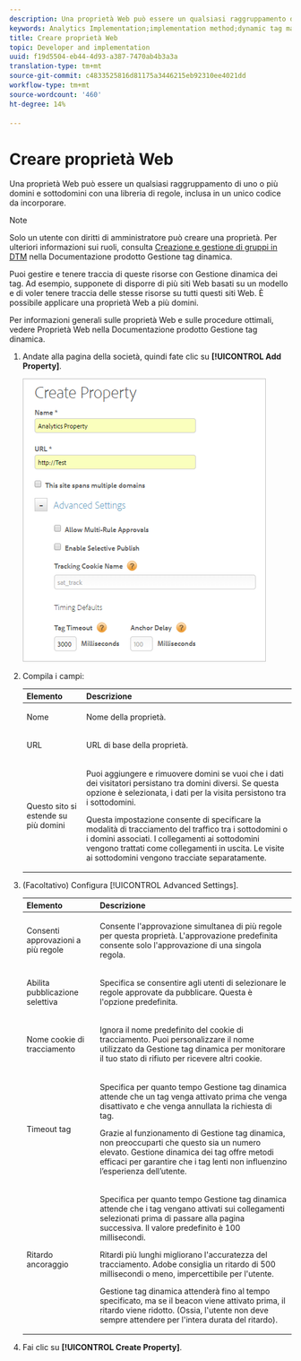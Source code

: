 ```yaml
---
description: Una proprietà Web può essere un qualsiasi raggruppamento di uno o più domini e sottodomini con una libreria di regole, inclusa in un unico codice da incorporare.
keywords: Analytics Implementation;implementation method;dynamic tag management;dtm;web property;property
title: Creare proprietà Web
topic: Developer and implementation
uuid: f19d5504-eb44-4d93-a387-7470ab4b3a3a
translation-type: tm+mt
source-git-commit: c4833525816d81175a3446215eb92310ee4021dd
workflow-type: tm+mt
source-wordcount: '460'
ht-degree: 14%

---
```



# Creare proprietà Web

Una proprietà Web può essere un qualsiasi raggruppamento di uno o più domini e sottodomini con una libreria di regole, inclusa in un unico codice da incorporare.

>[!NOTE]
>
>Solo un utente con diritti di amministratore può creare una proprietà. Per ulteriori informazioni sui ruoli, consulta [Creazione e gestione di gruppi in DTM](https://docs.adobe.com/content/help/en/dtm/using/admin/groups.html) nella Documentazione prodotto Gestione tag dinamica.

Puoi gestire e tenere traccia di queste risorse con Gestione dinamica dei tag. Ad esempio, supponete di disporre di più siti Web basati su un modello e di voler tenere traccia delle stesse risorse su tutti questi siti Web. È possibile applicare una proprietà Web a più domini.

Per informazioni generali sulle proprietà Web e sulle procedure ottimali, vedere Proprietà [](https://docs.adobe.com/content/help/it-IT/dtm/using/admin/web-property.html) Web nella Documentazione prodotto Gestione tag dinamica.

1. Andate alla pagina della società, quindi fate clic su **[!UICONTROL Add Property]**.

   ![](assets/dtm-create-web-property.png)

1. Compila i campi:

   <table id="table_376D72251C4D4C4CA878D10C18D2532C"> 
    <thead> 
    <tr> 
    <th colname="col1" class="entry"> Elemento </th> 
    <th colname="col2" class="entry"> Descrizione </th> 
    </tr> 
    </thead>
    <tbody> 
    <tr> 
    <td colname="col1"> <span class="uicontrol"> Nome</span> </td> 
    <td colname="col2"> <p>Nome della proprietà. </p> </td> 
    </tr> 
    <tr> 
    <td colname="col1"> <span class="uicontrol"> URL</span> </td> 
    <td colname="col2"> <p>URL di base della proprietà. </p> </td> 
    </tr> 
    <tr> 
    <td colname="col1"> <span class="uicontrol"> Questo sito si estende su più domini </span> </td> 
    <td colname="col2"> <p>Puoi aggiungere e rimuovere domini se vuoi che i dati dei visitatori persistano tra domini diversi. Se questa opzione è selezionata, i dati per la visita persistono tra i sottodomini. </p> <p>Questa impostazione consente di specificare la modalità di tracciamento del traffico tra i sottodomini o i domini associati. I collegamenti ai sottodomini vengono trattati come collegamenti in uscita. Le visite ai sottodomini vengono tracciate separatamente. </p> </td> 
    </tr> 
    </tbody> 
    </table>

1. (Facoltativo) Configura [!UICONTROL Advanced Settings].

   <table id="table_6E687FBE6ACC4301BCCD837F4DCBB9C9"> 
    <thead> 
    <tr> 
    <th colname="col1" class="entry"> Elemento </th> 
    <th colname="col2" class="entry"> Descrizione </th> 
    </tr> 
    </thead>
    <tbody> 
    <tr> 
    <td colname="col1"> <span class="uicontrol"> Consenti approvazioni a più regole</span> </td> 
    <td colname="col2"> <p>Consente l'approvazione simultanea di più regole per questa proprietà. L'approvazione predefinita consente solo l'approvazione di una singola regola. </p> </td> 
    </tr> 
    <tr> 
    <td colname="col1"> <span class="uicontrol"> Abilita pubblicazione selettiva</span> </td> 
    <td colname="col2"> <p>Specifica se consentire agli utenti di selezionare le regole approvate da pubblicare. Questa è l'opzione predefinita. </p> </td> 
    </tr> 
    <tr> 
    <td colname="col1"> <span class="uicontrol"> Nome cookie di tracciamento</span> </td> 
    <td colname="col2"> <p>Ignora il nome predefinito del cookie di tracciamento. Puoi personalizzare il nome utilizzato da Gestione tag dinamica per monitorare il tuo stato di rifiuto per ricevere altri cookie. </p> </td> 
    </tr> 
    <tr> 
    <td colname="col1"> <span class="uicontrol"> Timeout tag</span> </td> 
    <td colname="col2"> <p>Specifica per quanto tempo Gestione tag dinamica attende che un tag venga attivato prima che venga disattivato e che venga annullata la richiesta di tag. </p> <p> Grazie al funzionamento di Gestione tag dinamica, non preoccuparti che questo sia un numero elevato. Gestione dinamica dei tag offre metodi efficaci per garantire che i tag lenti non influenzino l’esperienza dell’utente. </p> </td> 
    </tr> 
    <tr> 
    <td colname="col1"> <span class="uicontrol"> Ritardo ancoraggio</span> </td> 
    <td colname="col2"> <p>Specifica per quanto tempo Gestione tag dinamica attende che i tag vengano attivati sui collegamenti selezionati prima di passare alla pagina successiva. Il valore predefinito è 100 millisecondi. </p> <p>Ritardi più lunghi migliorano l'accuratezza del tracciamento. Adobe consiglia un ritardo di 500 millisecondi o meno, impercettibile per l'utente. </p> <p>Gestione tag dinamica attenderà fino al tempo specificato, ma se il beacon viene attivato prima, il ritardo viene ridotto. (Ossia, l'utente non deve sempre attendere per l'intera durata del ritardo). </p> </td> 
    </tr> 
    </tbody> 
    </table>

1. Fai clic su **[!UICONTROL Create Property]**.
